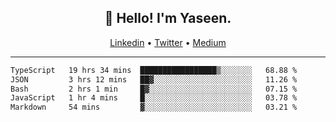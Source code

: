 <h2 align="center">👋 Hello! I'm Yaseen.</h2>
<p align="center">
  <a href="https://www.linkedin.com/in/yaseenkc/">Linkedin</a> •
  <a href="https://twitter.com/yaseeenkc">Twitter</a> •
  <a href="https://medium.com/@yaseen-kc">Medium</a>
</p>


<!--- 🔭 I’m currently working at []() as an  -->
<!--- - 💬 Ask me about **Javascript, React and Git** -->
<!--- - 📫 How to reach me: [@kc.yaseen](https://instagram.com/kc.yaseen) on Instagram -->
<!--- - ⚡ Fun fact: Big Fan of the :zap: emoji -->

-------

<!--START_SECTION:waka-->

```txt
TypeScript   19 hrs 34 mins  █████████████████▒░░░░░░░   68.88 %
JSON         3 hrs 12 mins   ██▓░░░░░░░░░░░░░░░░░░░░░░   11.26 %
Bash         2 hrs 1 min     █▓░░░░░░░░░░░░░░░░░░░░░░░   07.15 %
JavaScript   1 hr 4 mins     █░░░░░░░░░░░░░░░░░░░░░░░░   03.78 %
Markdown     54 mins         ▓░░░░░░░░░░░░░░░░░░░░░░░░   03.21 %
```

<!--END_SECTION:waka-->
